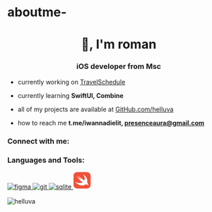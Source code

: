 # aboutme-

<h1 align="center">👋, I'm roman</h1>
<h3 align="center">iOS developer from Msc</h3>

- currently working on [TravelSchedule](https://github.com/heIIuva/TravelSchedule)

- currently learning **SwiftUI, Combine**

- all of my projects are available at [GitHub.com/heIIuva](GitHub.com/heIIuva)

- how to reach me **t.me/iwannadielit, presenceaura@gmail.com**

<h3 align="left">Connect with me:</h3>
<p align="left">
</p>

<h3 align="left">Languages and Tools:</h3>
<p align="left"> <a href="https://www.figma.com/" target="_blank" rel="noreferrer"> <img src="https://www.vectorlogo.zone/logos/figma/figma-icon.svg" alt="figma" width="40" height="40"/> </a> <a href="https://git-scm.com/" target="_blank" rel="noreferrer"> <img src="https://www.vectorlogo.zone/logos/git-scm/git-scm-icon.svg" alt="git" width="40" height="40"/> </a> <a href="https://www.sqlite.org/" target="_blank" rel="noreferrer"> <img src="https://www.vectorlogo.zone/logos/sqlite/sqlite-icon.svg" alt="sqlite" width="40" height="40"/> </a> <a href="https://developer.apple.com/swift/" target="_blank" rel="noreferrer"> <img src="https://raw.githubusercontent.com/devicons/devicon/master/icons/swift/swift-original.svg" alt="swift" width="40" height="40"/> </a> </p>

<p><img align="center" src="https://github-readme-stats.vercel.app/api/top-langs?username=helluva&show_icons=true&locale=en&layout=compact" alt="helluva" /></p>

